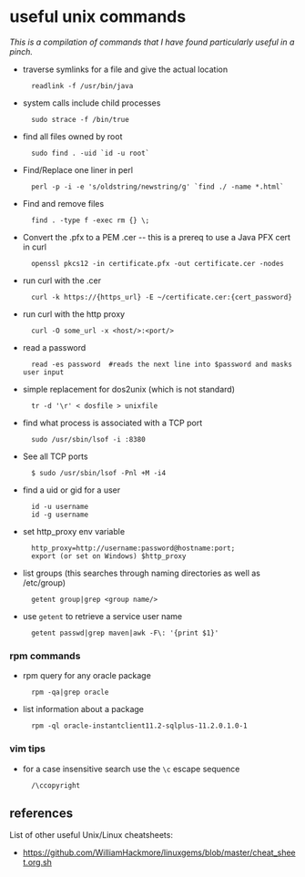 # useful unix commands
_This is a compilation of commands that I have found particularly useful in a pinch._

* traverse symlinks for a file and give the actual location
 
		readlink -f /usr/bin/java

* system calls include child processes

		sudo strace -f /bin/true
  
* find all files owned by root

		sudo find . -uid `id -u root`
		
* Find/Replace one liner in perl

		perl -p -i -e 's/oldstring/newstring/g' `find ./ -name *.html`
    
* Find and remove files

		find . -type f -exec rm {} \;

* Convert the .pfx to a PEM .cer -- this is a prereq to use a Java PFX cert in curl

		openssl pkcs12 -in certificate.pfx -out certificate.cer -nodes

* run curl with the .cer

		curl -k https://{https_url} -E ~/certificate.cer:{cert_password}
	
* run curl with the http proxy

		curl -O some_url -x <host/>:<port/>
	
* read a password

		read -es password  #reads the next line into $password and masks user input
	
* simple replacement for dos2unix (which is not standard)

		tr -d '\r' < dosfile > unixfile
	
	
* find what process is associated with a TCP port

		sudo /usr/sbin/lsof -i :8380
		
* See all TCP ports

		$ sudo /usr/sbin/lsof -Pnl +M -i4

* find a uid or gid for a user

		id -u username
		id -g username

* set http_proxy env variable

		http_proxy=http://username:password@hostname:port;
		export (or set on Windows) $http_proxy		
		
		
* list groups (this searches through naming directories as well as /etc/group)
		
		getent group|grep <group name/>

* use `getent` to retrieve a service user name

		getent passwd|grep maven|awk -F\: '{print $1}'
		
### rpm commands

* rpm query for any oracle package

 		rpm -qa|grep oracle

* list information about a package

		rpm -ql oracle-instantclient11.2-sqlplus-11.2.0.1.0-1
		

### vim tips

* for a case insensitive search use the `\c` escape sequence

		/\ccopyright



references
----------
List of other useful Unix/Linux cheatsheets:

* https://github.com/WilliamHackmore/linuxgems/blob/master/cheat_sheet.org.sh
